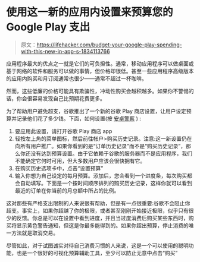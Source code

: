# 使用这一新的应用内设置来预算您的 Google Play 支出

> 原文：<https://lifehacker.com/budget-your-google-play-spending-with-this-new-in-app-s-1834113766>


应用程序最大的优点之一就是它们的可负担性。通常，移动应用程序可以做桌面或基于网络的软件和服务可以做的事情，但价格却很低。甚至一些应用程序高级版本的应用内购买和月订阅通常也很少——通常不超过一杯咖啡。



然而，这些低廉的价格可能具有欺骗性，冲动性购买会越积越多。如果你不警惕的话，你会很容易发现自己比预期花费更多。

为了帮助用户避免超支，谷歌推出了一个新的谷歌 Play 商店设置，让用户设定预算并记录他们花了多少钱。下面，如何设置(按 [安卓警察](https://www.androidpolice.com/2019/04/17/play-store-helps-you-budget-your-monthly-purchases-to-avoid-overspending/) ) :

1.  要应用此设置，请打开谷歌 Play 商店 app
2.  轻按左上角的菜单图标，然后前往帐户>购买历史记录。注意:这一新设置仍在向所有用户推广。如果你看到的是“订单历史记录”而不是“购买历史记录”，那么你还没有达到预算设置。由于它依赖于谷歌的服务器而不是应用程序，我们不能确定它何时可用，但大多数用户应该会很快拥有它。
3.  在购买历史选项卡中，点击“设置预算”
4.  输入你想为自己设定的每月预算。添加后，您会看到一个进度条，每次购买都会自动填写。下面是一个按时间顺序排列的购买历史记录，这样你就可以看到最近的订单在你当前的月总额中所占的比例。

这对那些有严格支出限制的人来说很有帮助，但是有一点很重要:谷歌不会阻止你超支。事实上，如果你超越了你的极限，或者甚至刚刚开始接近极限，似乎只有很少的反馈。你总是可以在设置中看到进度，并且当过度消费后购买某些东西时，购买将显示黄色警告通知，但这是你最多能得到的。如果你超出预算，停止消费的唯一方法就是取消交易。

尽管如此，对于试图诚实对待自己消费习惯的人来说，这是一个可以使用的聪明功能，也是一个很好的可视化预算辅助工具，至少可以防止无意中点击“购买”